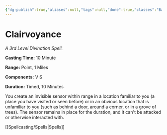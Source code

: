 ```yaml
---
{"dg-publish":true,"aliases":null,"tags":null,"done":true,"classes":"Bard, Cleric, Sorcerer, Wizard,","spellLevel":3,"school":"Divination","source":"PHB","permalink":"/spells/clairvoyance/","dgHomeLink":false,"dgPassFrontmatter":true}
---
```


# Clairvoyance
*A 3rd Level Divination Spell.*

**Casting Time:** 10 Minute

**Range:** Point, 1 Miles

**Components:** V S 

**Duration:** Timed, 10 Minutes

You create an invisible sensor within range in a location familiar to you (a place you have visited or seen before) or in an obvious location that is unfamiliar to you (such as behind a door, around a corner, or in a grove of trees). The sensor remains in place for the duration, and it can't be attacked or otherwise interacted with.

[[Spellcasting/Spells|Spells]]